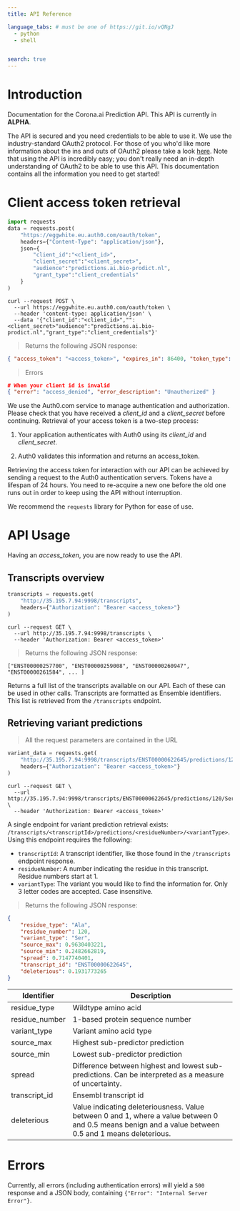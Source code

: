 ```yaml
---
title: API Reference

language_tabs: # must be one of https://git.io/vQNgJ
  - python
  - shell


search: true
---
```


# Introduction

Documentation for the Corona.ai Prediction API. This API is currently in **ALPHA**.

The API is secured and you need credentials to be able to use it. We use the industry-standard OAuth2 protocol.
For those of you who'd like more information about the ins and outs of OAuth2 please take a look [here](https://auth0.com/docs/protocols/oauth2).
Note that using the API is incredibly easy; you don't really need an in-depth understanding of OAuth2 to be able to use this API.
This documentation contains all the information you need to get started!   

# Client access token retrieval

```python
import requests
data = requests.post(
    "https://eggwhite.eu.auth0.com/oauth/token",
    headers={"Content-Type": "application/json"},
    json={
        "client_id":"<client_id>",
        "client_secret":"<client_secret>",
        "audience":"predictions.ai.bio-prodict.nl",
        "grant_type":"client_credentials"
    }
)
```

```shell
curl --request POST \
  --url https://eggwhite.eu.auth0.com/oauth/token \
  --header 'content-type: application/json' \
  --data '{"client_id":"<client_id>","":<client_secret>"audience":"predictions.ai.bio-prodict.nl","grant_type":"client_credentials"}'
```

> Returns the following JSON response:

```json
{ "access_token": "<access_token>", "expires_in": 86400, "token_type": "Bearer" }
```

> Errors

```json
# When your client id is invalid
{ "error": "access_denied", "error_description": "Unauthorized" }
```

We use the Auth0.com service to manage authentication and authorization.
Please check that you have received a _client_id_ and a _client_secret_ before continuing.
Retrieval of your access token is a two-step process:

1. Your application authenticates with Auth0 using its _client_id_ and _client_secret_.

2. Auth0 validates this information and returns an access_token.

Retrieving the access token for interaction with our API can be achieved by sending a request to the
Auth0 authentication servers. Tokens have a lifespan of 24 hours. You need to re-acquire a new one
before the old one runs out in order to keep using the API without interruption.


We recommend the `requests` library for Python for ease of use.

# API Usage

Having an _access_token_, you are now ready to use the API.

## Transcripts overview

```python
transcripts = requests.get(
    "http://35.195.7.94:9998/transcripts",
    headers={"Authorization": "Bearer <access_token>"}
)
```

```shell
curl --request GET \
  --url http://35.195.7.94:9998/transcripts \
  --header 'Authorization: Bearer <access_token>'
```

> Returns the following JSON response:

```
["ENST00000257700", "ENST00000259008", "ENST00000260947", "ENST00000261584", ... ]
```

Returns a full list of the transcripts available on our API. Each of these can be used in other
calls. Transcripts are formatted as Ensemble identifiers. This list is retrieved from the `/transcripts`
endpoint.


## Retrieving variant predictions

> All the request parameters are contained in the URL

```python
variant_data = requests.get(
    "http://35.195.7.94:9998/transcripts/ENST00000622645/predictions/120/Ala",
    headers={"Authorization": "Bearer <access_token>"}
)
```

```shell
curl --request GET \
  --url http://35.195.7.94:9998/transcripts/ENST00000622645/predictions/120/Ser \
  --header 'Authorization: Bearer <access_token>'
```

A single endpoint for variant prediction retrieval exists: `/transcripts/<transcriptId>/predictions/<residueNumber>/<variantType>`.
Using this endpoint requires the following:

- `transcriptId`: A transcript identifier, like those found in the `/transcripts` endpoint response.
- `residueNumber`: A number indicating the residue in this transcript. Residue numbers start at 1.
- `variantType`: The variant you would like to find the information for. Only 3 letter codes are accepted. Case insensitive.

> Returns the following JSON response:

```json
{
    "residue_type": "Ala",
    "residue_number": 120,
    "variant_type": "Ser",
    "source_max": 0.9630403221,
    "source_min": 0.2482662819,
    "spread": 0.7147740401,
    "transcript_id": "ENST00000622645",
    "deleterious": 0.1931773265
}
```


Identifier | Description
----|------
residue_type | Wildtype amino acid
residue_number | 1-based protein sequence number
variant_type | Variant amino acid type
source_max | Highest sub-predictor prediction
source_min | Lowest sub-predictor prediction
spread | Difference between highest and lowest sub-predictions. Can be interpreted as a measure of uncertainty.
transcript_id | Ensembl transcript id
deleterious | Value indicating deleteriousness. Value between 0 and 1, where a value between 0 and 0.5 means benign and a value between 0.5 and 1 means deleterious.


# Errors

Currently, all errors (including authentication errors) will yield a `500` response and a JSON body,
containing `{"Error": "Internal Server Error"}`.
